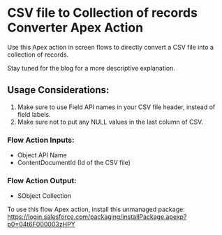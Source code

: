 # CSV file to Collection of records Converter Apex Action

Use this Apex action in screen flows to directly convert a CSV file into a collection of records.

Stay tuned for the blog for a more descriptive explanation.

## Usage Considerations:
1. Make sure to use Field API names in your CSV file header, instead of field labels.
2. Make sure not to put any NULL values in the last column of CSV.

### Flow Action Inputs:
- Object API Name
- ContentDocumentId (Id of the CSV file) 

### Flow Action Output:
- SObject Collection

To use this flow Apex action, install this unmanaged package: https://login.salesforce.com/packaging/installPackage.apexp?p0=04t6F000003zHPY
